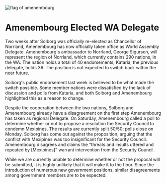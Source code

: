 ![flag of amenembourg](http://i.imgur.com/cS6f977.jpg)

# Amenembourg Elected WA Delegate

Two weeks after Solborg was officially re-elected as Chancellor of Norrland, Amenembourg has now officially taken office as World Assembly Delegate. Amenembourg's ambassador to Norrland, George Sigurson, will represent the region of Norrland, which currently contains 290 nations, in the WA. The nation holds a total of 40 endorsements; Kataria, the previous delegate, holds 36. The position is not expected to switch back within the near future.

Solborg's public endorsement last week is believed to be what made the switch possible. Some member nations were dissatisfied by the lack of discussion and polls from Kataria, and both Solborg and Amenembourg highlighted this as a reason to change.

Despite the cooperation between the two nations, Solborg and Amenembourg already have a disagreement on the first step Amenembourg has taken as regional Delegate. On Saturday, Amenembourg called a poll to determine whether or not to propose a resolution the Security Council to condemn Mexipines. The results are currently split 50/50; polls close on Monday. Solborg has come out against the proposition, arguing that the conflict with Mexipines was too insignificant for the Security Council. Amenembourg disagrees and claims the "threats and insults uttered and repeated by [Mexipines]" warrant intervention from the Security Council.

While we are currently unable to determine whether or not the proposal will be submitted, it is highly unlikely that it will make it to the floor. Since the introduction of numerous new government positions, similar disagreements among government members are to be expected.